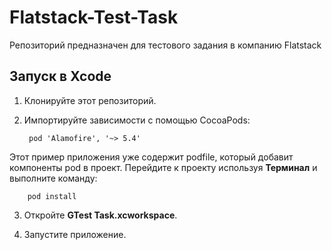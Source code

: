 # Flatstack-Test-Task
Репозиторий предназначен для тестового задания в компанию Flatstack

## <a name="running-this-sample-in-xcode"></a>Запуск в Xcode

1. Клонируйте этот репозиторий.
2. Импортируйте зависимости с помощью CocoaPods:
        
        pod 'Alamofire', '~> 5.4'


 Этот пример приложения уже содержит podfile, который добавит компоненты pod в проект. Перейдите к проекту используя **Терминал** и выполните команду: 
        
        pod install
        
  
3. Откройте **GTest Task.xcworkspace**.

4. Запустите приложение. 

